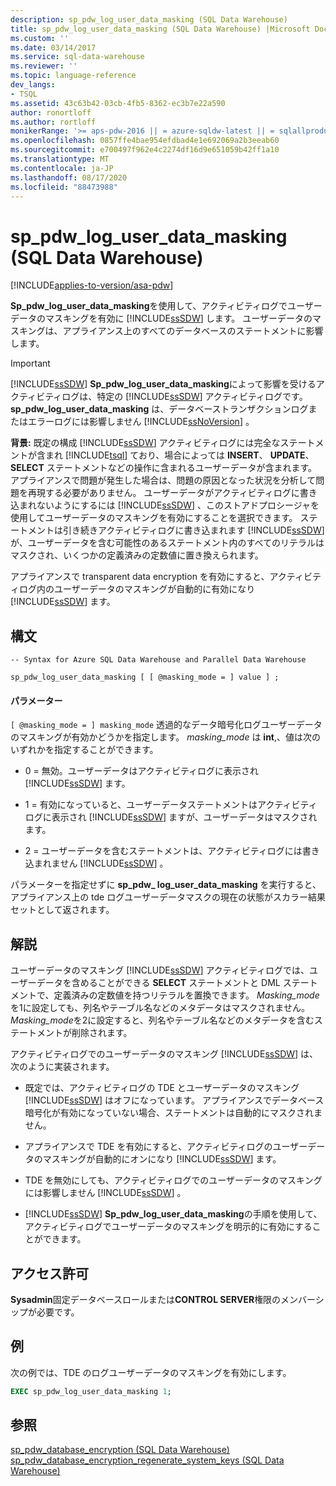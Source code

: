 ```yaml
---
description: sp_pdw_log_user_data_masking (SQL Data Warehouse)
title: sp_pdw_log_user_data_masking (SQL Data Warehouse) |Microsoft Docs
ms.custom: ''
ms.date: 03/14/2017
ms.service: sql-data-warehouse
ms.reviewer: ''
ms.topic: language-reference
dev_langs:
- TSQL
ms.assetid: 43c63b42-03cb-4fb5-8362-ec3b7e22a590
author: ronortloff
ms.author: rortloff
monikerRange: '>= aps-pdw-2016 || = azure-sqldw-latest || = sqlallproducts-allversions'
ms.openlocfilehash: 0857ffe4bae954efdbad4e1e692069a2b3eeab60
ms.sourcegitcommit: e700497f962e4c2274df16d9e651059b42ff1a10
ms.translationtype: MT
ms.contentlocale: ja-JP
ms.lasthandoff: 08/17/2020
ms.locfileid: "88473988"
---
```

# <a name="sp_pdw_log_user_data_masking-sql-data-warehouse"></a>sp_pdw_log_user_data_masking (SQL Data Warehouse)
[!INCLUDE[applies-to-version/asa-pdw](../../includes/applies-to-version/asa-pdw.md)]

  **Sp_pdw_log_user_data_masking**を使用して、アクティビティログでユーザーデータのマスキングを有効に [!INCLUDE[ssSDW](../../includes/sssdw-md.md)] します。 ユーザーデータのマスキングは、アプライアンス上のすべてのデータベースのステートメントに影響します。  
  
> [!IMPORTANT]  
>  [!INCLUDE[ssSDW](../../includes/sssdw-md.md)] **Sp_pdw_log_user_data_masking**によって影響を受けるアクティビティログは、特定の [!INCLUDE[ssSDW](../../includes/sssdw-md.md)] アクティビティログです。 **sp_pdw_log_user_data_masking** は、データベーストランザクションログまたはエラーログには影響しません [!INCLUDE[ssNoVersion](../../includes/ssnoversion-md.md)] 。  
  
 **背景:** 既定の構成 [!INCLUDE[ssSDW](../../includes/sssdw-md.md)] アクティビティログには完全なステートメントが含まれ [!INCLUDE[tsql](../../includes/tsql-md.md)] ており、場合によっては **INSERT**、 **UPDATE**、 **SELECT** ステートメントなどの操作に含まれるユーザーデータが含まれます。 アプライアンスで問題が発生した場合は、問題の原因となった状況を分析して問題を再現する必要がありません。 ユーザーデータがアクティビティログに書き込まれないようにするには [!INCLUDE[ssSDW](../../includes/sssdw-md.md)] 、このストアドプロシージャを使用してユーザーデータのマスキングを有効にすることを選択できます。 ステートメントは引き続きアクティビティログに書き込まれます [!INCLUDE[ssSDW](../../includes/sssdw-md.md)] が、ユーザーデータを含む可能性のあるステートメント内のすべてのリテラルはマスクされ、いくつかの定義済みの定数値に置き換えられます。  
  
 アプライアンスで transparent data encryption を有効にすると、アクティビティログ内のユーザーデータのマスキングが自動的に有効になり [!INCLUDE[ssSDW](../../includes/sssdw-md.md)] ます。  
  
## <a name="syntax"></a>構文  
  
```syntaxsql  
-- Syntax for Azure SQL Data Warehouse and Parallel Data Warehouse  
  
sp_pdw_log_user_data_masking [ [ @masking_mode = ] value ] ;  
```  
  
#### <a name="parameters"></a>パラメーター  
`[ @masking_mode = ] masking_mode` 透過的なデータ暗号化ログユーザーデータのマスキングが有効かどうかを指定します。 *masking_mode* は **int**,、値は次のいずれかを指定することができます。  
  
-   0 = 無効。ユーザーデータはアクティビティログに表示され [!INCLUDE[ssSDW](../../includes/sssdw-md.md)] ます。  
  
-   1 = 有効になっていると、ユーザーデータステートメントはアクティビティログに表示され [!INCLUDE[ssSDW](../../includes/sssdw-md.md)] ますが、ユーザーデータはマスクされます。  
  
-   2 = ユーザーデータを含むステートメントは、アクティビティログには書き込まれません [!INCLUDE[ssSDW](../../includes/sssdw-md.md)] 。  
  
 パラメーターを指定せずに **sp_pdw_ log_user_data_masking** を実行すると、アプライアンス上の tde ログユーザーデータマスクの現在の状態がスカラー結果セットとして返されます。  
  
## <a name="remarks"></a>解説  
 ユーザーデータのマスキング [!INCLUDE[ssSDW](../../includes/sssdw-md.md)] アクティビティログでは、ユーザーデータを含めることができる **SELECT** ステートメントと DML ステートメントで、定義済みの定数値を持つリテラルを置換できます。 *Masking_mode*を1に設定しても、列名やテーブル名などのメタデータはマスクされません。 *Masking_mode*を2に設定すると、列名やテーブル名などのメタデータを含むステートメントが削除されます。  
  
 アクティビティログでのユーザーデータのマスキング [!INCLUDE[ssSDW](../../includes/sssdw-md.md)] は、次のように実装されます。  
  
-   既定では、アクティビティログの TDE とユーザーデータのマスキング [!INCLUDE[ssSDW](../../includes/sssdw-md.md)] はオフになっています。 アプライアンスでデータベース暗号化が有効になっていない場合、ステートメントは自動的にマスクされません。  
  
-   アプライアンスで TDE を有効にすると、アクティビティログのユーザーデータのマスキングが自動的にオンになり [!INCLUDE[ssSDW](../../includes/sssdw-md.md)] ます。  
  
-   TDE を無効にしても、アクティビティログでのユーザーデータのマスキングには影響しません [!INCLUDE[ssSDW](../../includes/sssdw-md.md)] 。  
  
-   [!INCLUDE[ssSDW](../../includes/sssdw-md.md)] **Sp_pdw_log_user_data_masking**の手順を使用して、アクティビティログでユーザーデータのマスキングを明示的に有効にすることができます。  
  
## <a name="permissions"></a>アクセス許可  
 **Sysadmin**固定データベースロールまたは**CONTROL SERVER**権限のメンバーシップが必要です。  
  
## <a name="example"></a>例  
 次の例では、TDE のログユーザーデータのマスキングを有効にします。  
  
```sql  
EXEC sp_pdw_log_user_data_masking 1;  
```  
  
## <a name="see-also"></a>参照  
 [sp_pdw_database_encryption &#40;SQL Data Warehouse&#41;](../../relational-databases/system-stored-procedures/sp-pdw-database-encryption-sql-data-warehouse.md)   
 [sp_pdw_database_encryption_regenerate_system_keys &#40;SQL Data Warehouse&#41;](../../relational-databases/system-stored-procedures/sp-pdw-database-encryption-regenerate-system-keys-sql-data-warehouse.md)  
  
  
